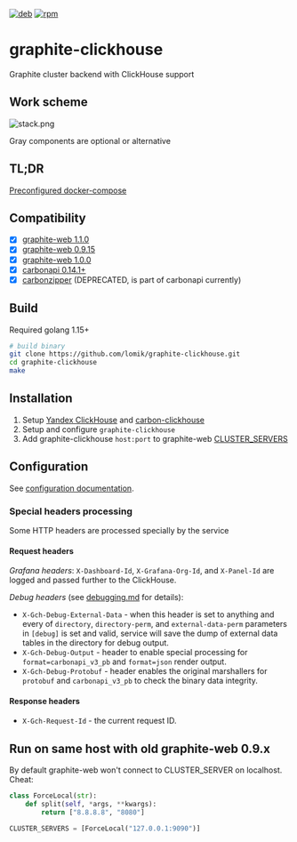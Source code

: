 [![deb](https://img.shields.io/badge/deb-packagecloud.io-844fec.svg)](https://packagecloud.io/go-graphite/stable)
[![rpm](https://img.shields.io/badge/rpm-packagecloud.io-844fec.svg)](https://packagecloud.io/go-graphite/stable)

# graphite-clickhouse
Graphite cluster backend with ClickHouse support

## Work scheme
![stack.png](doc/stack.png?v3)

Gray components are optional or alternative

## TL;DR
[Preconfigured docker-compose](https://github.com/lomik/graphite-clickhouse-tldr)

## Compatibility
- [x] [graphite-web 1.1.0](https://github.com/graphite-project/graphite-web)
- [x] [graphite-web 0.9.15](https://github.com/graphite-project/graphite-web/tree/0.9.15)
- [x] [graphite-web 1.0.0](https://github.com/graphite-project/graphite-web)
- [x] [carbonapi 0.14.1+](https://github.com/go-graphite/carbonapi)
- [x] [carbonzipper](https://github.com/go-graphite/carbonzipper) (DEPRECATED, is part of carbonapi currently)

## Build
Required golang 1.15+
```sh
# build binary
git clone https://github.com/lomik/graphite-clickhouse.git
cd graphite-clickhouse
make
```

## Installation
1. Setup [Yandex ClickHouse](https://github.com/yandex/ClickHouse) and [carbon-clickhouse](https://github.com/lomik/carbon-clickhouse)
2. Setup and configure `graphite-clickhouse`
3. Add graphite-clickhouse `host:port` to graphite-web [CLUSTER_SERVERS](http://graphite.readthedocs.io/en/latest/config-local-settings.html#cluster-configuration)

## Configuration
See [configuration documentation](./doc/config.md).

### Special headers processing

Some HTTP headers are processed specially by the service

#### Request headers

*Grafana headers*: `X-Dashboard-Id`, `X-Grafana-Org-Id`, and `X-Panel-Id` are logged and passed further to the ClickHouse.

*Debug headers* (see [debugging.md](./doc/debugging.md) for details):

- `X-Gch-Debug-External-Data` - when this header is set to anything and every of `directory`, `directory-perm`, and `external-data-perm` parameters in `[debug]` is set and valid, service will save the dump of external data tables in the directory for debug output.
- `X-Gch-Debug-Output` - header to enable special processing for `format=carbonapi_v3_pb` and `format=json` render output.
- `X-Gch-Debug-Protobuf` - header enables the original marshallers for `protobuf` and `carbonapi_v3_pb` to check the binary data integrity.

#### Response headers

- `X-Gch-Request-Id` - the current request ID.

## Run on same host with old graphite-web 0.9.x
By default graphite-web won't connect to CLUSTER_SERVER on localhost. Cheat:
```python
class ForceLocal(str):
    def split(self, *args, **kwargs):
        return ["8.8.8.8", "8080"]

CLUSTER_SERVERS = [ForceLocal("127.0.0.1:9090")]
```
